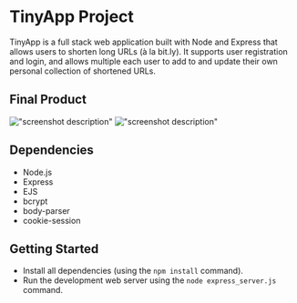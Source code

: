 # TinyApp Project

TinyApp is a full stack web application built with Node and Express that allows users to shorten long URLs (à la bit.ly). It supports user registration and login, and allows multiple each user to add to and update their own personal collection of shortened URLs.

## Final Product

!["screenshot description"](#)
!["screenshot description"](#)

## Dependencies

- Node.js
- Express
- EJS
- bcrypt
- body-parser
- cookie-session

## Getting Started

- Install all dependencies (using the `npm install` command).
- Run the development web server using the `node express_server.js` command.

